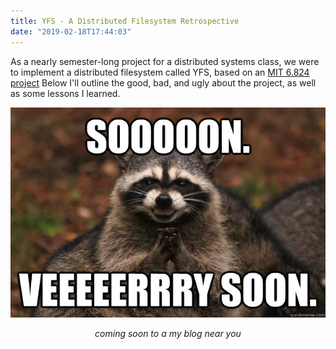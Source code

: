 ```yaml
---
title: YFS - A Distributed Filesystem Retrospective
date: "2019-02-18T17:44:03"
---
```

As a nearly semester-long project for a distributed systems class, we were to
implement a distributed filesystem called YFS, based on an [MIT 6.824 project](https://pdos.csail.mit.edu/archive/6.824-2012/labs/)
Below I'll outline the good, bad, and ugly about the project, as well as some 
lessons I learned.


![SOON](./soon.jpg)
<p align=center>
    <cite> coming soon to a my blog near you </cite>
</p>
